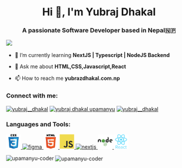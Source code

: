 
<h1 align="center">Hi 👋, I'm Yubraj Dhakal</h1>
<h3 align="center">A passionate Software Developer based in Nepal🇳🇵</h3>
<img src="https://user-images.githubusercontent.com/74038190/225813708-98b745f2-7d22-48cf-9150-083f1b00d6c9.gif">

- 🌱 I’m currently learning **NextJS | Typescript | NodeJS Backend**
- 💬 Ask me about **HTML,CSS,Javascript,React**

- 📫 How to reach me **yubrazdhakal.com.np**

<h3 align="left">Connect with me:</h3>
<p align="left">
<a href="https://twitter.com/yubraj__dhakal" target="blank"><img align="center" src="https://raw.githubusercontent.com/rahuldkjain/github-profile-readme-generator/master/src/images/icons/Social/twitter.svg" alt="yubraj__dhakal" height="30" width="40" /></a>
<a href="https://fb.com/yubraj dhakal upamanyu" target="blank"><img align="center" src="https://raw.githubusercontent.com/rahuldkjain/github-profile-readme-generator/master/src/images/icons/Social/facebook.svg" alt="yubraj dhakal upamanyu" height="30" width="40" /></a>
<a href="https://instagram.com/yubraj__dhakal" target="blank"><img align="center" src="https://raw.githubusercontent.com/rahuldkjain/github-profile-readme-generator/master/src/images/icons/Social/instagram.svg" alt="yubraj__dhakal" height="30" width="40" /></a>
</p>

<h3 align="left">Languages and Tools:</h3>
<p align="left"> <a href="https://www.w3schools.com/css/" target="_blank" rel="noreferrer"> <img src="https://raw.githubusercontent.com/devicons/devicon/master/icons/css3/css3-original-wordmark.svg" alt="css3" width="40" height="40"/> </a> <a href="https://www.figma.com/" target="_blank" rel="noreferrer"> <img src="https://www.vectorlogo.zone/logos/figma/figma-icon.svg" alt="figma" width="40" height="40"/> </a> <a href="https://www.w3.org/html/" target="_blank" rel="noreferrer"> <img src="https://raw.githubusercontent.com/devicons/devicon/master/icons/html5/html5-original-wordmark.svg" alt="html5" width="40" height="40"/> </a> <a href="https://developer.mozilla.org/en-US/docs/Web/JavaScript" target="_blank" rel="noreferrer"> <img src="https://raw.githubusercontent.com/devicons/devicon/master/icons/javascript/javascript-original.svg" alt="javascript" width="40" height="40"/> </a> <a href="https://nextjs.org/" target="_blank" rel="noreferrer"> <img src="https://cdn.worldvectorlogo.com/logos/nextjs-2.svg" alt="nextjs" width="40" height="40"/> </a> <a href="https://nodejs.org" target="_blank" rel="noreferrer"> <img src="https://raw.githubusercontent.com/devicons/devicon/master/icons/nodejs/nodejs-original-wordmark.svg" alt="nodejs" width="40" height="40"/> </a> <a href="https://reactjs.org/" target="_blank" rel="noreferrer"> <img src="https://raw.githubusercontent.com/devicons/devicon/master/icons/react/react-original-wordmark.svg" alt="react" width="40" height="40"/> </a> </p>

<p><img align="left" src="https://github-readme-stats.vercel.app/api/top-langs?username=upamanyu-coder&show_icons=true&locale=en&layout=compact" alt="upamanyu-coder" /></p>

<p>&nbsp;<img align="center" src="https://github-readme-stats.vercel.app/api?username=upamanyu-coder&show_icons=true&locale=en" alt="upamanyu-coder" /></p>
